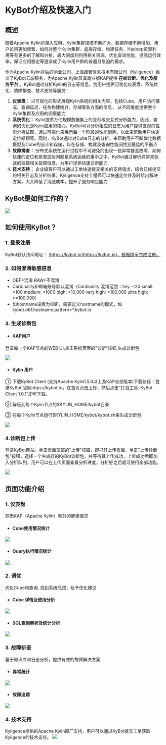# KyBot介绍及快速入门

## 概述

随着Apache Kylin的深入应用，Kylin集群规模不断扩大，数据存储不断增加，用户访问更加频繁，如何对整个Kylin集群、底层存储、构建任务、Hadoop资源利用等有更多的了解和分析，最大限度的利用相关资源，优化查询性能，提高运行效率，保证应用稳定等逐渐成了Kylin用户群的普遍且急迫的需求。

作为Apache Kylin背后的创业公司，上海跬智信息技术有限公司（Kyligence）推出了KyBot云端服务，为Apache Kylin及其商业版KAP提供 **在线诊断、优化及服务平台** 。KyBot通过分析Kylin的日志等信息，为用户提供可视化仪表盘、系统优化、故障排查、技术支持等服务：

1. **仪表盘：** 以可视化的形式展现Kylin系统的相关内容，包括Cube、用户访问情况、查询延迟、任务构建统计、存储等各方面的信息， 从不同维度提供整个Kylin集群及应用的洞察能力
2. **系统优化：** Kylin提供万亿规模数据集上的亚秒级交互式分析能力，因此，查询的优化是Kylin应用的核心。KyBot可以分析相应的日志为用户提供直观的性能分析试图，通过可视化来展示每一个阶段的性能消耗，以此来帮助用户快速定位瓶颈等。同时，KyBot通过对Cube日志的分析，来帮助用户不断优化数据模型及Cube的设计和存储，以在存储、构建及查询性能间找到最佳的平衡点
3. **故障排查：** 分布式系统在运行过程中不可避免的出现一些异常甚至故障，如何快速的定位和排查这些问题是系统运维的重中之中，KyBot通过解析异常来快速的监控相关故障信息，为用户提供快速诊断能力
4. **技术支持：** 企业级客户可以通过工单快速提交相关的支持请求，结合已经提交的相关日志及分析结果，Kyligence支持工程师可以快速定位并及时给出解决方案，大大降低了沟通成本，提升了服务响应能力



## KyBot是如何工作的？

![](images/Picture1.png)



## 如何使用KyBot？

### 1. 登录注册

KyBot默认访问地址： [https://kybot.io](https://kybot.io)，根据提示完成注册。

### 2. 如何混淆敏感信息

- OBF=混淆 RAW=不混淆
- Cardinality和邮箱账号默认混淆（Cardinality 混淆范围：tiny: &lt;20 small: &lt;100 medium: &lt;1000 high: &lt;10,000 very high: &lt;100,000 ultra high: &gt;=100,000）
- 如hostname设置为OBF，需要定义hostname的模式，如kybot.obf.hostname.pattern=\*.kybot.io

### 3. 生成诊断包

- #### KAP用户

登录每一个KAP节点的WEB UI,点击系统页面的"诊断"按钮,生成诊断包

![](images/Picture2.png)

- #### Kylin 用户

① 下载KyBot Client (支持Apache Kylin1.5.0以上及KAP全部版本)下载路径：登录KyBot 官网https://kybot.io，在首页点击上传，然后点击"打包工具: KyBot Client 1.0.1"即可下载。

② 解压到每个Kylin节点的$KYLIN\_HOME/kybot目录

③ 在每个Kylin节点运行$KYLIN\_HOME/kybot/kybot.sh来生成诊断包

![](images/Picture3.png)

### 4.诊断包上传

登录KyBot网站，单击页面顶部的"上传"按钮，即打开上传页面，单击"上传诊断包"按钮，选择一个生成好的KyBot诊断包，并等待其上传成功，上传成功后即加入分析队列，用户可以在上传页面查看分析进度，分析好之后就可使用全部功能。

![](images/Picture4.png)



## 页面功能介绍

### 1. 仪表盘

洞悉KAP（Apache Kylin）集群的健康情况

- #### Cube使用情况统计

![](images/Picture5.png)

- #### Query执行情况统计

![](images/Picture6.png)

### 2. 调优

优化Cube和查询, 找到系统瓶颈，给予优化建议

- #### Cube 详情及使用分析

![](images/Picture7.png)

- #### SQL查询解析及统计分析

![](images/Picture8.png)

### 3. 故障排查

基于知识库和日志分析，提供有效的故障解决方案

- #### 异常统计

![](images/Picture9.png)

- #### 故障追踪

![](images/Picture10.png)

### 4. 技术支持

Kyligence提供的Apache Kylin原厂支持，用户可以通过KyBot提交工单获取Kyligence的技术支持。 ![](images/Picture11.png)
